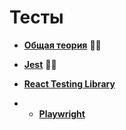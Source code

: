 # Тесты

* **<a href="./pages/types/readme.md">Общая теория</a>** ✍🏼

* **<a href="./pages/types/readme.md">Jest</a>** ✍🏼
* **<a href="./pages/react-testing-library/readme.md">React Testing Library</a>**
* * **<a href="./pages/playwright/readme.md">Playwright</a>**